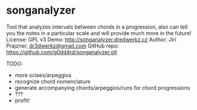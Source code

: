 # songanalyzer
Tool that analyzes intervals between chords in a progression, also can tell you the notes in a particular scale and will provide much more in the future!
License: GPL v3
Demo: http://songanalyzer.dredwerkz.cz
Author: Jiri Prajzner, dr3dwerkz@gmail.com
GitHub repo: https://github.com/g0dd4rd/songanalyzer.git

TODO:
- more sclaes/arpeggios
- recognize chord nomenclature
- generate accompanying chords/arpeggios/runs for chord progressions
- ???
- profit!


